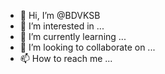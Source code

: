 - 👋 Hi, I’m @BDVKSB
- 👀 I’m interested in ...
- 🌱 I’m currently learning ...
- 💞️ I’m looking to collaborate on ...
- 📫 How to reach me ...

<!---
BDVKSB/BDVKSB is a ✨ special ✨ repository because its `README.md` (this file) appears on your GitHub profile.
You can click the Preview link to take a look at your changes.
--->
